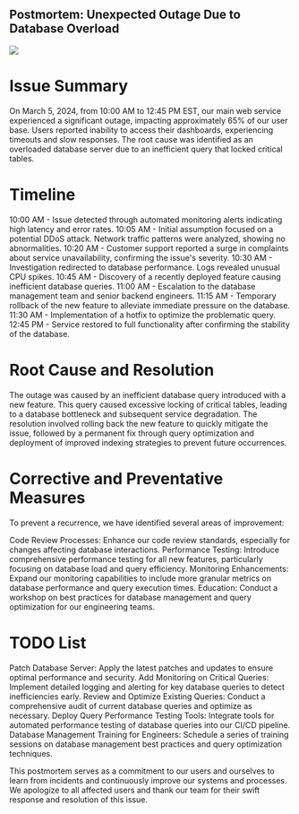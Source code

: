 ## Postmortem: Unexpected Outage Due to Database Overload

<img src="https://as2.ftcdn.net/v2/jpg/05/10/47/67/1000_F_510476769_AaPKz45O1pwPb7aEuBbKn2OkHxsJG48t.jpg">

# Issue Summary
On March 5, 2024, from 10:00 AM to 12:45 PM EST, our main web service experienced a significant outage, impacting approximately 65% of our user base. Users reported inability to access their dashboards, experiencing timeouts and slow responses. The root cause was identified as an overloaded database server due to an inefficient query that locked critical tables.

# Timeline
10:00 AM - Issue detected through automated monitoring alerts indicating high latency and error rates.
10:05 AM - Initial assumption focused on a potential DDoS attack. Network traffic patterns were analyzed, showing no abnormalities.
10:20 AM - Customer support reported a surge in complaints about service unavailability, confirming the issue's severity.
10:30 AM - Investigation redirected to database performance. Logs revealed unusual CPU spikes.
10:45 AM - Discovery of a recently deployed feature causing inefficient database queries.
11:00 AM - Escalation to the database management team and senior backend engineers.
11:15 AM - Temporary rollback of the new feature to alleviate immediate pressure on the database.
11:30 AM - Implementation of a hotfix to optimize the problematic query.
12:45 PM - Service restored to full functionality after confirming the stability of the database.

# Root Cause and Resolution
The outage was caused by an inefficient database query introduced with a new feature. This query caused excessive locking of critical tables, leading to a database bottleneck and subsequent service degradation. The resolution involved rolling back the new feature to quickly mitigate the issue, followed by a permanent fix through query optimization and deployment of improved indexing strategies to prevent future occurrences.

# Corrective and Preventative Measures
To prevent a recurrence, we have identified several areas of improvement:

Code Review Processes: Enhance our code review standards, especially for changes affecting database interactions.
Performance Testing: Introduce comprehensive performance testing for all new features, particularly focusing on database load and query efficiency.
Monitoring Enhancements: Expand our monitoring capabilities to include more granular metrics on database performance and query execution times.
Education: Conduct a workshop on best practices for database management and query optimization for our engineering teams.

# TODO List
Patch Database Server: Apply the latest patches and updates to ensure optimal performance and security.
Add Monitoring on Critical Queries: Implement detailed logging and alerting for key database queries to detect inefficiencies early.
Review and Optimize Existing Queries: Conduct a comprehensive audit of current database queries and optimize as necessary.
Deploy Query Performance Testing Tools: Integrate tools for automated performance testing of database queries into our CI/CD pipeline.
Database Management Training for Engineers: Schedule a series of training sessions on database management best practices and query optimization techniques.

This postmortem serves as a commitment to our users and ourselves to learn from incidents and continuously improve our systems and processes. We apologize to all affected users and thank our team for their swift response and resolution of this issue.
